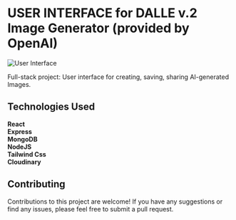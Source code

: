 # USER INTERFACE for DALLE v.2 Image Generator (provided by OpenAI)


![User Interface](https://github.com/pawelslatwyezcky/imagegenerator/blob/main/AI_UI.png?raw=true)

Full-stack project: User interface for creating, saving, sharing AI-generated Images.

## Technologies Used

**React**  
**Express**  
**MongoDB**  
**NodeJS**  
**Tailwind Css**  
**Cloudinary**

## Contributing

Contributions to this project are welcome! If you have any suggestions or find any issues, please feel free to submit a pull request.
